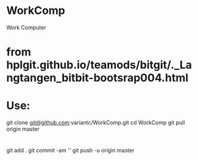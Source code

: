 # WorkComp
Work Computer

# from hplgit.github.io/teamods/bitgit/._Langtangen_bitbit-bootsrap004.html
#

# Use:
git clone git@github.com:variantc/WorkComp.git
cd WorkComp
git pull origin master

#
git add .
git commit -am '<words>'
git push -u origin master
